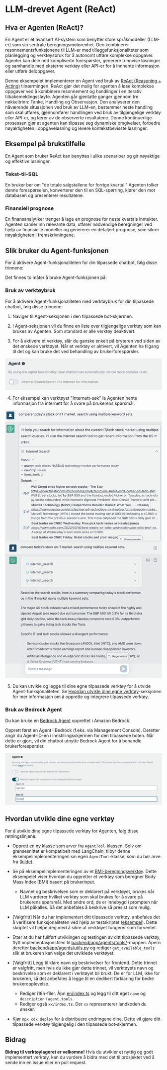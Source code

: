 # LLM-drevet Agent (ReAct)

## Hva er Agenten (ReAct)?

En Agent er et avansert AI-system som benytter store språkmodeller (LLM-er) som sin sentrale beregningsmotorenhet. Den kombinerer resonnementsfunksjonene til LLM-er med tilleggsfunksjonaliteter som planlegging og verktøysbruk for å autonomt utføre komplekse oppgaver. Agenter kan dele ned kompliserte forespørsler, generere trinnvise løsninger og samhandle med eksterne verktøy eller API-er for å innhente informasjon eller utføre deloppgaver.

Denne eksempelet implementerer en Agent ved bruk av [ReAct (Reasoning + Acting)](https://www.promptingguide.ai/techniques/react) tilnærmingen. ReAct gjør det mulig for agenten å løse komplekse oppgaver ved å kombinere resonnement og handlinger i en iterativ tilbakemeldingssløyfe. Agenten går gjentatte ganger gjennom tre nøkkeltrinn: Tanke, Handling og Observasjon. Den analyserer den nåværende situasjonen ved bruk av LLM-en, bestemmer neste handling som skal utføres, gjennomfører handlingen ved bruk av tilgjengelige verktøy eller API-er, og lærer av de observerte resultatene. Denne kontinuerlige prosessen gjør at agenten kan tilpasse seg dynamiske omgivelser, forbedre nøyaktigheten i oppgaveløsning og levere kontekstbevisste løsninger.

## Eksempel på brukstilfelle

En Agent som bruker ReAct kan benyttes i ulike scenarioer og gir nøyaktige og effektive løsninger.

### Tekst-til-SQL

En bruker ber om "de totale salgstallene for forrige kvartal." Agenten tolker denne forespørselen, konverterer den til en SQL-spørring, kjører den mot databasen og presenterer resultatene.

### Finansiell prognose

En finansanalytiker trenger å lage en prognose for neste kvartals inntekter. Agenten samler inn relevante data, utfører nødvendige beregninger ved hjelp av finansielle modeller og genererer en detaljert prognose, som sikrer nøyaktigheten i fremskrivningene.

## Slik bruker du Agent-funksjonen

For å aktivere Agent-funksjonaliteten for din tilpassede chatbot, følg disse trinnene:

Det finnes to måter å bruke Agent-funksjonen på:

### Bruk av verktøybruk

For å aktivere Agent-funksjonaliteten med verktøybruk for din tilpassede chatbot, følg disse trinnene:

1. Naviger til Agent-seksjonen i den tilpassede bot-skjermen.

2. I Agent-seksjonen vil du finne en liste over tilgjengelige verktøy som kan brukes av Agenten. Som standard er alle verktøy deaktivert.

3. For å aktivere et verktøy, slår du ganske enkelt på bryteren ved siden av det ønskede verktøyet. Når et verktøy er aktivert, vil Agenten ha tilgang til det og kan bruke det ved behandling av brukerforespørsler.

![](./imgs/agent_tools.png)

4. For eksempel kan verktøyet "Internett-søk" la Agenten hente informasjon fra internett for å svare på brukerens spørsmål.

![](./imgs/agent1.png)
![](./imgs/agent2.png)

5. Du kan utvikle og legge til dine egne tilpassede verktøy for å utvide Agent-funksjonaliteten. Se [Hvordan utvikle dine egne verktøy](#how-to-develop-your-own-tools)-seksjonen for mer informasjon om å opprette og integrere tilpassede verktøy.

### Bruk av Bedrock Agent

Du kan bruke en [Bedrock Agent](https://aws.amazon.com/bedrock/agents/) opprettet i Amazon Bedrock.

Opprett først en Agent i Bedrock (f.eks. via Management Console). Deretter angir du Agent-ID-en i innstillingsskjermen for den tilpassede boten. Når dette er gjort, vil din chatbot utnytte Bedrock Agent for å behandle brukerforespørsler.

![](./imgs/bedrock_agent_tool.png)

## Hvordan utvikle dine egne verktøy

For å utvikle dine egne tilpassede verktøy for Agenten, følg disse retningslinjene:

- Opprett en ny klasse som arver fra `AgentTool`-klassen. Selv om grensesnittet er kompatibelt med LangChain, tilbyr denne eksempelimplementeringen sin egen `AgentTool`-klasse, som du bør arve fra ([kilde](../backend/app/agents/tools/agent_tool.py)).

- Se på eksempelimplementeringen av et [BMI-beregningsverktøy](../examples/agents/tools/bmi/bmi.py). Dette eksempelet viser hvordan du oppretter et verktøy som beregner Body Mass Index (BMI) basert på brukerinput.

  - Navnet og beskrivelsen som er deklarert på verktøyet, brukes når LLM vurderer hvilket verktøy som skal brukes for å svare på brukerens spørsmål. Med andre ord, de er innebygd i prompten når LLM påkalles. Så det anbefales å beskrive så presist som mulig.

- [Valgfritt] Når du har implementert ditt tilpassede verktøy, anbefales det å verifisere funksjonaliteten ved hjelp av testskriptet ([eksempel](../examples/agents/tools/bmi/test_bmi.py)). Dette skriptet vil hjelpe deg med å sikre at verktøyet fungerer som forventet.

- Etter at du har fullført utviklingen og testingen av ditt tilpassede verktøy, flytt implementasjonsfilen til [backend/app/agents/tools/](../backend/app/agents/tools/)-mappen. Åpern deretter [backend/app/agents/utils.py](../backend/app/agents/utils.py) og rediger `get_available_tools` slik at brukeren kan velge det utviklede verktøyet.

- [Valgfritt] Legg til klare navn og beskrivelser for frontend. Dette trinnet er valgfritt, men hvis du ikke gjør dette trinnet, vil verktøyets navn og beskrivelse som er deklarert i verktøyet bli brukt. De er for LLM, ikke for brukeren, så det anbefales å legge til en dedikert forklaring for bedre brukeropplevelse.

  - Rediger i18n-filer. Åpn [en/index.ts](../frontend/src/i18n/en/index.ts) og legg til ditt eget `name` og `description` i `agent.tools`.
  - Rediger også `xx/index.ts`. Der `xx` representerer landkoden du ønsker.

- Kjør `npx cdk deploy` for å distribuere endringene dine. Dette vil gjøre ditt tilpassede verktøy tilgjengelig i den tilpassede bot-skjermen.

## Bidrag

**Bidrag til verktøylageret er velkomne!** Hvis du utvikler et nyttig og godt implementert verktøy, kan du vurdere å bidra med det til prosjektet ved å sende inn en issue eller en pull request.